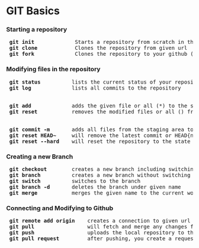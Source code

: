 # GIT Basics

### Starting a repository

<pre>
<b> git init </b>            Starts a repository from scratch in the current Directory  
<b> git clone <url> </b>          Clones the repository from given url    
<b> git fork <url> </b>           Clones the repository to your github (i.e repository from other sources)  
</pre>

### Modifying files in the repository

<pre>
<b> git status </b>         lists the current status of your repository, which files changed, which files were added already etc.  
<b> git log </b>            lists all commits to the repository
<br>
<b> git add <file> </b>           adds the given file or all (*) to the staging area  
<b> git reset <file> </b>         removes the modified files or all () from the staging area  
<br>
<b> git commit -m <msg> </b>     adds all files from the staging area to the repository  
<b> git reset HEAD~ </b>    will remove the latest commit or HEAD{n} the last n-th commits
<b> git reset --hard <hash> </b>  will reset the repository to the state before the given hash from git log  
</pre>
  
### Creating a new Branch

<pre>
<b> git checkout <name> </b>      creates a new branch including switching to the branch  
<b> git branch <name> </b>        creates a new branch without switching  
<b> git switch <name> </b>        switches to the branch 
<b> git branch -d <name> </b>     deletes the branch under given name  
<b> git merge <name> </b>         merges the given name to the current working branch  
</pre>

### Connecting and Modifying to Github

<pre>
<b> git remote add origin <url> </b>  creates a connection to given url (github)  
<b> git pull </b>                will fetch and merge any changes from the connected url to the local repository  
<b> git push </b>                uploads the local repository to the connected repository 
<b> git pull request <url> </b>       after pushing, you create a request to an external repository owner to accept changes    

</pre>


